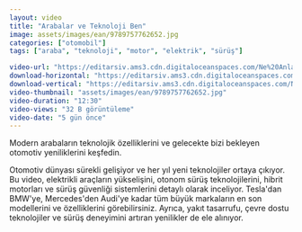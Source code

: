```yaml
---
layout: video
title: "Arabalar ve Teknoloji Ben"
image: assets/images/ean/9789757762652.jpg
categories: ["otomobil"]
tags: ["araba", "teknoloji", "motor", "elektrik", "sürüş"]

video-url: "https://editarsiv.ams3.cdn.digitaloceanspaces.com/Ne%20Anlad%C4%B1n%20Yurdag%C3%BCl%20Ne%20Anlad%C4%B1n!%20(2).mp4"
download-horizontal: "https://editarsiv.ams3.cdn.digitaloceanspaces.com/Ne%20Anlad%C4%B1n%20Yurdag%C3%BCl%20Ne%20Anlad%C4%B1n!%20(2).mp4?autoplay=1"
download-vertical: "https://editarsiv.ams3.cdn.digitaloceanspaces.com/Ne%20Anlad%C4%B1n%20Yurdag%C3%BCl%20Ne%20Anlad%C4%B1n!%20(2).mp4"
video-thumbnail: "assets/images/ean/9789757762652.jpg"
video-duration: "12:30"
video-views: "32 B görüntüleme"
video-date: "5 gün önce"
---
```


Modern arabaların teknolojik özelliklerini ve gelecekte bizi bekleyen otomotiv yeniliklerini keşfedin.

<!--more-->

Otomotiv dünyası sürekli gelişiyor ve her yıl yeni teknolojiler ortaya çıkıyor. Bu video, elektrikli araçların yükselişini, otonom sürüş teknolojilerini, hibrit motorları ve sürüş güvenliği sistemlerini detaylı olarak inceliyor. Tesla'dan BMW'ye, Mercedes'den Audi'ye kadar tüm büyük markaların en son modellerini ve özelliklerini görebilirsiniz. Ayrıca, yakıt tasarrufu, çevre dostu teknolojiler ve sürüş deneyimini artıran yenilikler de ele alınıyor.
